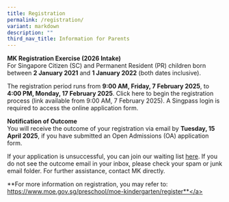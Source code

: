 ```yaml
---
title: Registration
permalink: /registration/
variant: markdown
description: ""
third_nav_title: Information for Parents
---
```

<b>MK Registration Exercise (2026 Intake)</b><br>
For Singapore Citizen (SC) and Permanent Resident (PR) children born between <b>2 January 2021</b> and <b>1 January 2022</b> (both dates inclusive).

The registration period runs from <b>9:00 AM, Friday, 7 February 2025</b>, to <b>4:00 PM, Monday, 17 February 2025</b>. Click here to begin the registration process (link available from 9:00 AM, 7 February 2025). A Singpass login is required to access the online application form.

<b>Notification of Outcome</b><br>
You will receive the outcome of your registration via email by <b>Tuesday, 15 April 2025</b>, if you have submitted an Open Admissions (OA) application form.

If your application is unsuccessful, you can join our waiting list <a target="blank" href="https://go.gov.sg/mkrs-waitlist1">here</a>. If you do not see the outcome email in your inbox, please check your spam or junk email folder. For further assistance, contact MK directly.

**For more information on registration, you may refer to: <br>
<a target="blank">https://www.moe.gov.sg/preschool/moe-kindergarten/register**</a>